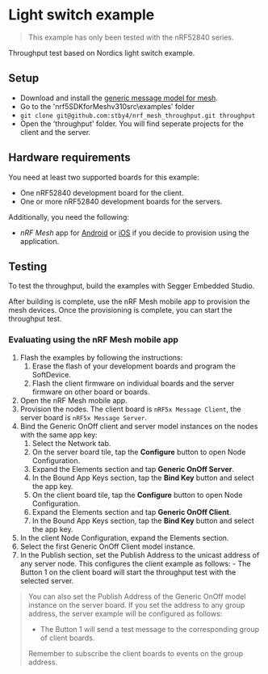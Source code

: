 # Light switch example

> This example has only been tested with the nRF52840 series.

Throughput test based on Nordics light switch example.


## Setup
- Download and install the [generic message model for mesh](https://github.com/stby4/nrf_mesh_generic_message_model).
- Go to the 'nrf5SDKforMeshv310src\examples' folder
- `git clone git@github.com:stby4/nrf_mesh_throughput.git throughput`
- Open the 'throughput' folder. You will find seperate projects for the client and the server.



## Hardware requirements

You need at least two supported boards for this example:

- One nRF52840 development board for the client.
- One or more nRF52840 development boards for the servers.

Additionally, you need the following:
- _nRF Mesh_ app for [Android](https://play.google.com/store/apps/details?id=no.nordicsemi.android.nrfmeshprovisioner) or [iOS](https://apps.apple.com/us/app/nrf-mesh/id1380726771) if you decide to provision using the application.


## Testing

To test the throughput, build the examples with Segger Embedded Studio.

After building is complete, use the nRF Mesh mobile app to provision the mesh devices.
Once the provisioning is complete, you can start the throughput test.



### Evaluating using the nRF Mesh mobile app

1. Flash the examples by following the instructions:
    1. Erase the flash of your development boards and program the SoftDevice.
    2. Flash the client firmware on individual boards and the server firmware on other board or boards.
2. Open the nRF Mesh mobile app.
3. Provision the nodes. The client board is `nRF5x Message Client`,
the server board is `nRF5x Message Server`.
4. Bind the Generic OnOff client and server model instances on the nodes with the same app key:
    1. Select the Network tab.
    2. On the server board tile, tap the **Configure** button to open Node Configuration.
    3. Expand the Elements section and tap **Generic OnOff Server**.
    4. In the Bound App Keys section, tap the **Bind Key** button and select the app key.
    5. On the client board tile, tap the **Configure** button to open Node Configuration.
    6. Expand the Elements section and tap **Generic OnOff Client**.
    7. In the Bound App Keys section, tap the **Bind Key** button and select the app key.
6. In the client Node Configuration, expand the Elements section. 
7. Select the first Generic OnOff Client model instance.
8. In the Publish section, set the Publish Address to the unicast address of any server node. This configures the client example as follows:
        - The Button 1 on the client board will start the throughput test with the selected server.
        
> You can also set the Publish Address of the Generic OnOff model instance on the server board.
> If you set the address to any group address, the server example will be configured as follows:
>    - The Button 1 will send a test message to the corresponding group of client boards.
> 
> Remember to subscribe the client boards to events on the group address.
